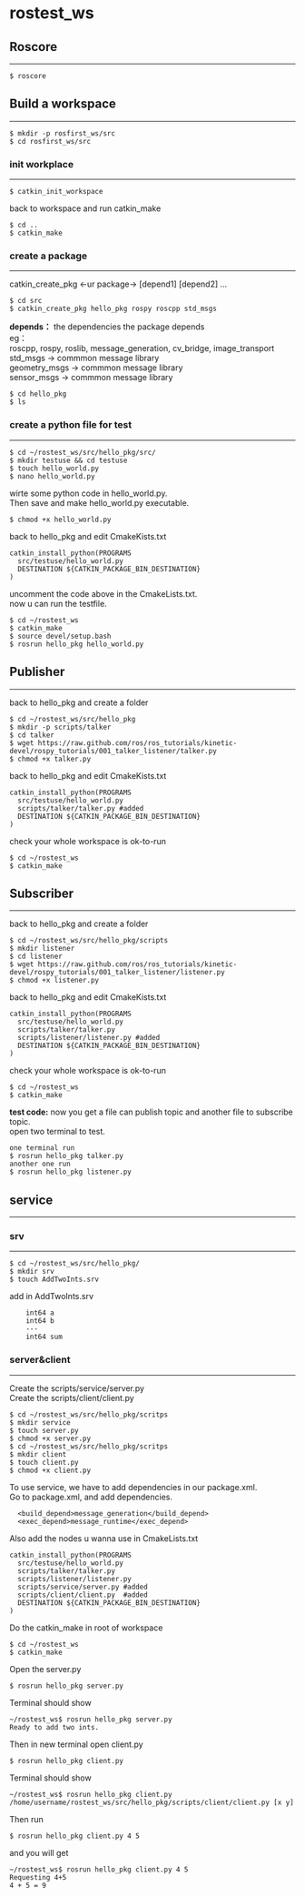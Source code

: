 # rostest_ws
## Roscore
---
```
$ roscore
```
## Build a workspace 
----
```
$ mkdir -p rosfirst_ws/src
$ cd rosfirst_ws/src
```
### init workplace
---
```
$ catkin_init_workspace
```
back to workspace and run catkin_make
```
$ cd ..
$ catkin_make
```
### create a package
---
catkin_create_pkg <-ur package-> [depend1] [depend2] ...
```
$ cd src
$ catkin_create_pkg hello_pkg rospy roscpp std_msgs
```
**depends：** the dependencies the package depends     
eg：       
roscpp, rospy, roslib, message_generation, cv_bridge, image_transport       
std_msgs -> commmon message library      
geometry_msgs -> commmon message library    
sensor_msgs -> commmon message library       
```
$ cd hello_pkg
$ ls
```
### create a python file for test
---
```
$ cd ~/rostest_ws/src/hello_pkg/src/
$ mkdir testuse && cd testuse
$ touch hello_world.py
$ nano hello_world.py
```
wirte some python code in hello_world.py.        
Then save and make hello_world.py executable.
```
$ chmod +x hello_world.py
``` 
back to hello_pkg and edit CmakeKists.txt
```
catkin_install_python(PROGRAMS      
  src/testuse/hello_world.py        
  DESTINATION ${CATKIN_PACKAGE_BIN_DESTINATION}
)
```
uncomment the code above in the CmakeLists.txt.      
now u can run the testfile.
```
$ cd ~/rostest_ws
$ catkin_make
$ source devel/setup.bash
$ rosrun hello_pkg hello_world.py
```
## Publisher
---
back to hello_pkg and create a folder
```
$ cd ~/rostest_ws/src/hello_pkg
$ mkdir -p scripts/talker
$ cd talker
$ wget https://raw.github.com/ros/ros_tutorials/kinetic-devel/rospy_tutorials/001_talker_listener/talker.py
$ chmod +x talker.py
```
back to hello_pkg and edit CmakeKists.txt
```
catkin_install_python(PROGRAMS
  src/testuse/hello_world.py
  scripts/talker/talker.py #added
  DESTINATION ${CATKIN_PACKAGE_BIN_DESTINATION}
)
```
check your whole workspace is ok-to-run
```
$ cd ~/rostest_ws
$ catkin_make
```
## Subscriber
---
back to hello_pkg and create a folder
```
$ cd ~/rostest_ws/src/hello_pkg/scripts
$ mkdir listener
$ cd listener
$ wget https://raw.github.com/ros/ros_tutorials/kinetic-devel/rospy_tutorials/001_talker_listener/listener.py
$ chmod +x listener.py
```
back to hello_pkg and edit CmakeKists.txt
```
catkin_install_python(PROGRAMS
  src/testuse/hello_world.py
  scripts/talker/talker.py
  scripts/listener/listener.py #added
  DESTINATION ${CATKIN_PACKAGE_BIN_DESTINATION}
)
```
check your whole workspace is ok-to-run
```
$ cd ~/rostest_ws
$ catkin_make
```
**test code:** now you get a file can publish topic and another file to subscribe topic.     
open two terminal to test.
```
one terminal run 
$ rosrun hello_pkg talker.py
another one run
$ rosrun hello_pkg listener.py 
```
## service
---
### srv
---
```
$ cd ~/rostest_ws/src/hello_pkg/
$ mkdir srv
$ touch AddTwoInts.srv
```
add in AddTwoInts.srv
```
    int64 a
    int64 b
    ---
    int64 sum
```
### server&client
---
Create the scripts/service/server.py   
Create the scripts/client/client.py   
```
$ cd ~/rostest_ws/src/hello_pkg/scritps
$ mkdir service
$ touch server.py
$ chmod +x server.py
$ cd ~/rostest_ws/src/hello_pkg/scritps
$ mkdir client
$ touch client.py
$ chmod +x client.py
```
To use service, we have to add dependencies in our package.xml.    
Go to package.xml, and add dependencies.
```
  <build_depend>message_generation</build_depend>
  <exec_depend>message_runtime</exec_depend>
```
Also add the nodes u wanna use in CmakeLists.txt
```
catkin_install_python(PROGRAMS
  src/testuse/hello_world.py
  scripts/talker/talker.py
  scripts/listener/listener.py
  scripts/service/server.py #added
  scripts/client/client.py  #added
  DESTINATION ${CATKIN_PACKAGE_BIN_DESTINATION}
)
```
Do the catkin_make in root of workspace
```
$ cd ~/rostest_ws
$ catkin_make
```
Open the server.py
```
$ rosrun hello_pkg server.py
```
Terminal should show
```
~/rostest_ws$ rosrun hello_pkg server.py 
Ready to add two ints.
```
Then in new terminal open client.py
```
$ rosrun hello_pkg client.py
```
Terminal should show
```
~/rostest_ws$ rosrun hello_pkg client.py 
/home/username/rostest_ws/src/hello_pkg/scripts/client/client.py [x y]
```
Then run
```
$ rosrun hello_pkg client.py 4 5
```
and you will get
```
~/rostest_ws$ rosrun hello_pkg client.py 4 5
Requesting 4+5
4 + 5 = 9 
```